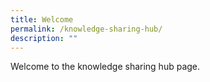 ```yaml
---
title: Welcome
permalink: /knowledge-sharing-hub/
description: ""
---
```

Welcome to the knowledge sharing hub page.